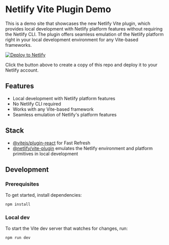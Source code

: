 # Netlify Vite Plugin Demo

This is a demo site that showcases the new Netlify Vite plugin, which provides local development with Netlify platform features without requiring the Netlify CLI. The plugin offers seamless emulation of the Netlify platform right in your local development environment for any Vite-based frameworks.

[![Deploy to Netlify](https://www.netlify.com/img/deploy/button.svg)](https://app.netlify.com/start/deploy?repository=https://github.com/netlify/vite-plugin-demo)

Click the button above to create a copy of this repo and deploy it to your Netlify account.

## Features

- Local development with Netlify platform features
- No Netlify CLI required
- Works with any Vite-based framework
- Seamless emulation of Netlify's platform features

## Stack

- [@vitejs/plugin-react](https://github.com/vitejs/vite-plugin-react/blob/main/packages/plugin-react) for Fast Refresh
- [@netlify/vite-plugin](https://github.com/netlify/primitives/tree/main/packages/vite-plugin)
  emulates the Netlify environment and platform primitives in local development

## Development

### Prerequisites

To get started, install dependencies:

```sh
npm install
```

### Local dev

To start the Vite dev server that watches for changes, run:

```sh
npm run dev
```
